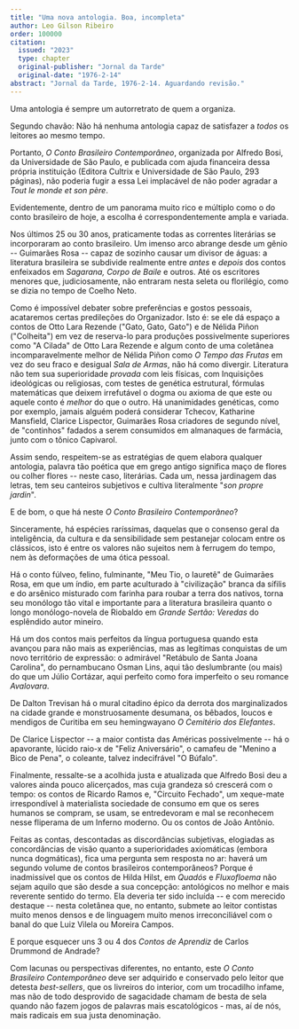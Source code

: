 ```yaml
---
title: "Uma nova antologia. Boa, incompleta"
author: Leo Gilson Ribeiro
order: 100000
citation:
  issued: "2023"
  type: chapter
  original-publisher: "Jornal da Tarde"
  original-date: "1976-2-14"
abstract: "Jornal da Tarde, 1976-2-14. Aguardando revisão."
---
```


Uma antologia é sempre um autorretrato de quem a organiza.

Segundo chavão: Não há nenhuma antologia capaz de satisfazer a *todos* os leitores ao mesmo tempo.

Portanto, *O Conto Brasileiro Contemporâneo*, organizada por Alfredo Bosi, da Universidade de São Paulo, e publicada com ajuda financeira dessa própria instituição (Editora Cultrix e Universidade de São Paulo, 293 páginas), não poderia fugir a essa Lei implacável de não poder agradar a *Tout le monde et son père*.

Evidentemente, dentro de um panorama muito rico e múltiplo como o do conto brasileiro de hoje, a escolha é correspondentemente ampla e variada.

Nos últimos 25 ou 30 anos, praticamente todas as correntes literárias se incorporaram ao conto brasileiro. Um imenso arco abrange desde um gênio -- Guimarães Rosa -- capaz de sozinho causar um divisor de águas: a literatura brasileira se subdivide realmente entre *antes* e *depois* dos contos enfeixados em *Sagarana, Corpo de Baile* e outros. Até os escritores menores que, judiciosamente, não entraram nesta seleta ou florilégio, como se dizia no tempo de Coelho Neto.

Como é impossível debater sobre preferências e gostos pessoais, acataremos certas predileções do Organizador. Isto é: se ele dá espaço a contos de Otto Lara Rezende ("Gato, Gato, Gato") e de Nélida Piñon ("Colheita") em vez de reserva-lo para produções possivelmente superiores como "A Cilada" de Otto Lara Rezende e algum conto de uma coletânea incomparavelmente melhor de Nélida Piñon como *O Tempo das Frutas* em vez do seu fraco e desigual *Sala de Armas*, não há como divergir. Literatura não tem sua superioridade *provada* com leis físicas, com Inquisições ideológicas ou religiosas, com testes de genética estrutural, fórmulas matemáticas que deixem irrefutável o dogma ou axioma de que este ou aquele conto é *melhor* do que o outro. Há unanimidades genéticas, como por exemplo, jamais alguém poderá considerar Tchecov, Katharine Mansfield, Clarice Lispector, Guimarães Rosa criadores de segundo nível, de "continhos" fadados a serem consumidos em almanaques de farmácia, junto com o tônico Capivarol.

Assim sendo, respeitem-se as estratégias de quem elabora qualquer antologia, palavra tão poética que em grego antigo significa maço de flores ou colher flores -- neste caso, literárias. Cada um, nessa jardinagem das letras, tem seu canteiros subjetivos e cultiva literalmente "*son propre jardin*".

E de bom, o que há neste *O Conto Brasileiro Contemporâneo*?

Sinceramente, há espécies raríssimas, daquelas que o consenso geral da inteligência, da cultura e da sensibilidade sem pestanejar colocam entre os clássicos, isto é entre os valores não sujeitos nem à ferrugem do tempo, nem às deformações de uma ótica pessoal.

Há o conto fúlveo, felino, fulminante, "Meu Tio, o Iauretê" de Guimarães Rosa, em que um índio, em parte aculturado à "civilização" branca da sífilis e do arsênico misturado com farinha para roubar a terra dos nativos, torna seu monólogo tão vital e importante para a literatura brasileira quanto o longo monólogo-novela de Riobaldo em *Grande Sertão: Veredas* do esplêndido autor mineiro.

Há um dos contos mais perfeitos da língua portuguesa quando esta avançou para não mais as experiências, mas as legítimas conquistas de um novo território de expressão: o admirável "Retábulo de Santa Joana Carolina", do pernambucano Osman Lins, aqui tão deslumbrante (ou mais) do que um Júlio Cortázar, aqui perfeito como fora imperfeito o seu romance *Avalovara*.

De Dalton Trevisan há o mural citadino épico da derrota dos marginalizados na cidade grande e monstruosamente desumana, os bêbados, loucos e mendigos de Curitiba em seu hemingwayano *O Cemitério dos Elefantes*.

De Clarice Lispector -- a maior contista das Américas possivelmente -- há o apavorante, lúcido raio-x de "Feliz Aniversário", o camafeu de "Menino a Bico de Pena", o coleante, talvez indecifrável "O Búfalo".

Finalmente, ressalte-se a acolhida justa e atualizada que Alfredo Bosi deu a valores ainda pouco alicerçados, mas cuja grandeza só crescerá com o tempo: os contos de Ricardo Ramos e, "Circuito Fechado", um xeque-mate irrespondível à materialista sociedade de consumo em que os seres humanos se compram, se usam, se entredevoram e mal se reconhecem nesse fliperama de um Inferno moderno. Ou os contos de João Antônio.

Feitas as contas, descontadas as discordâncias subjetivas, elogiadas as concordâncias de visão quanto a superioridades axiomáticas (embora nunca dogmáticas), fica uma pergunta sem resposta no ar: haverá um segundo volume de contos brasileiros contemporâneos? Porque é inadmissível que os contos de Hilda Hilst, em *Quadós* e *Fluxofloema* não sejam aquilo que são desde a sua concepção: antológicos no melhor e mais reverente sentido do termo. Ela deveria ter sido incluída -- e com merecido destaque -- nesta coletânea que, no entanto, submete ao leitor contistas muito menos densos e de linguagem muito menos irreconciliável com o banal do que Luiz Vilela ou Moreira Campos.

E porque esquecer uns 3 ou 4 dos *Contos de Aprendiz* de Carlos Drummond de Andrade?

Com lacunas ou perspectivas diferentes, no entanto, este *O Conto Brasileiro Contemporâneo* deve ser adquirido e conservado pelo leitor que detesta *best-sellers*, que os livreiros do interior, com um trocadilho infame, mas não de todo desprovido de sagacidade chamam de besta de sela quando não fazem jogos de palavras mais escatológicos - mas, aí de nós, mais radicais em sua justa denominação.



